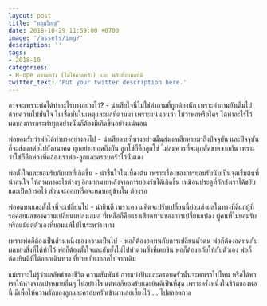 ```yaml
---
layout: post
title: "หลุมใหญ่"
date: 2018-10-29 11:59:00 +0700
image: '/assets/img/'
description: ''
tags:
- 2018-10
categories:
- H-ope ความหวัง (ไม่ใช่คาดหวัง) และ พลังทั้งหมดที่มี
twitter_text: 'Put your twitter description here.'
---
```

อาจจะเพราะพ่อได้ทำอะไรบางอย่างไว้? - น่าเสียใจนี่ไม่ใช่คำถามที่ถูกต้องนัก เพราะคำถามยังเต็มไปด้วยความไม่มั่นใจ ไม่เชื่อมั่นในเหตุและผลที่ตามมา เพราะแน่นอนว่า ไม่ว่าพ่อหรือใคร ได้ทำอะไรไว้ ผลของการกระทำทุกอย่างนั้นก็ต้องมีเกิดขึ้นอย่างแน่นอน

พ่อยอมรับว่าพ่อได้ทำบางอย่างลงไป - น่าเสียดายที่บางอย่างนั้นส่งผลเสียหายมาถึงปัจจุบัน และปัจจุบันก็จะส่งผลต่อไปยังอนาคต ทุกอย่างทอดถึงกัน ลูกโซ่ก็คือลูกโซ่ ไม่สมควรที่จะถูกตัดขาดจากกัน เพราะว่าโซ่ก็คือห่วงที่คล้องเราพ่อ-ลูกและครอบครัวไว้นั่นเอง

พ่อตั้งใจและยอมรับกับผลที่เกิดขึ้น - น่าชื่นใจในเบื้องต้น เพราะเรื่องของการยอมรับนับเป็นจุดเริ่มต้นที่น่าสนใจ ให้ถามหาอะไรต่างๆ อีกมากมายหลังจากการยอมรับได้เกิดขึ้น เหมือนประตูที่กักขังเราได้ขยับและเปิดอ้ารอไว้ ส่วนจะออกหรือจะหลบอยู่ข้างใน ต้องรอ

พ่ออดทนและตั้งใจที่จะเปลี่ยนไป - น่ายินดี เพราะความคิดจะปรับเปลี่ยนนี้ย่อมส่งผลในทางที่ดีแก่ผู้ที่รอคอยผลของความเปลี่ยนแปลงเสมอ ที่เหลือก็คือแรงเสียดทานของการเปลี่ยนแปลง ผู้คนที่ไม่ยอมรับ หรือแม้แต่ตัวเองที่ยอมแพ้ไปในระหว่างทาง

เพราะพ่อก็ต้องเป็นส่วนหนึ่งของความเป็นไป - พ่อก็ต้องอดทนกับการเปลี่ยนตัวตน พ่อก็ต้องอดทนกับผลของสิ่งที่ได้ทำไว้ พ่อก็ต้องตั้งใจและยับยั้งไม่ไปทำตามสิ่งที่เคยชิน พ่อก็ต้องอภัยให้กับตัวเอง พ่อก็ต้องยินดีที่ได้ออกเดินทาง ที่บ่ายเบี่ยงออกไปจากเดิม

แม้เราจะไม่รู้ว่าผลลัพธ์ของชีวิต ความสัมพันธ์ การแบ่งปันและครอบครัวนั้นจะพาเราไปไหน หรือได้พาเราให้ห่างจากเป้าหมายอื่นๆ ไปอย่างไร แต่พ่อก็ยอมรับและยินดีเป็นที่สุด เพราะครั้งหนึ่งในชีวิตของพ่อนี้ มีเพื่อให้ความรักของลูกและครอบครัวเข้ามาหล่อเลี้ยงไว้ ... ไปตลอดกาล
